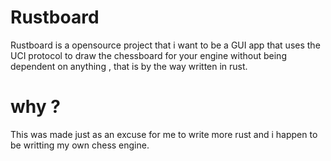 # Rustboard
Rustboard is a opensource project that i want to be a GUI app that uses the UCI protocol to draw the chessboard for your engine without being dependent on anything , that is by the way written in rust.

# why ?
This was made just as an excuse for me to write more rust and i happen to be writting my own chess engine.
